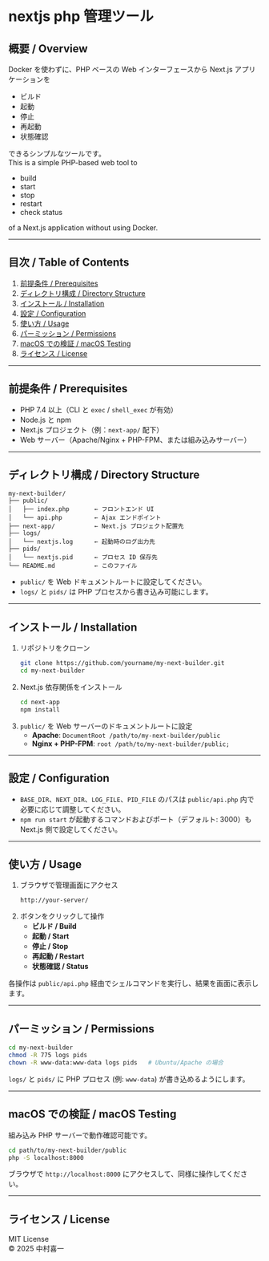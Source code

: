 # nextjs php 管理ツール

## 概要 / Overview
Docker を使わずに、PHP ベースの Web インターフェースから Next.js アプリケーションを  
- ビルド  
- 起動  
- 停止  
- 再起動  
- 状態確認  

できるシンプルなツールです。  
This is a simple PHP-based web tool to  
- build  
- start  
- stop  
- restart  
- check status  

of a Next.js application without using Docker.

---

## 目次 / Table of Contents
1. [前提条件 / Prerequisites](#前提条件--prerequisites)  
2. [ディレクトリ構成 / Directory Structure](#ディレクトリ構成--directory-structure)  
3. [インストール / Installation](#インストール--installation)  
4. [設定 / Configuration](#設定--configuration)  
5. [使い方 / Usage](#使い方--usage)  
6. [パーミッション / Permissions](#パーミッション--permissions)  
7. [macOS での検証 / macOS Testing](#macos-での検証--macos-testing)  
8. [ライセンス / License](#ライセンス--license)

---

## 前提条件 / Prerequisites
- PHP 7.4 以上（CLI と `exec` / `shell_exec` が有効）  
- Node.js と npm  
- Next.js プロジェクト（例：`next-app/` 配下）  
- Web サーバー（Apache/Nginx + PHP-FPM、または組み込みサーバー）  

---

## ディレクトリ構成 / Directory Structure

```
my-next-builder/
├── public/
│   ├── index.php       ← フロントエンド UI  
│   └── api.php         ← Ajax エンドポイント  
├── next-app/           ← Next.js プロジェクト配置先  
├── logs/
│   └── nextjs.log      ← 起動時のログ出力先  
├── pids/
│   └── nextjs.pid      ← プロセス ID 保存先  
└── README.md           ← このファイル  
```

- `public/` を Web ドキュメントルートに設定してください。  
- `logs/` と `pids/` は PHP プロセスから書き込み可能にします。

---

## インストール / Installation
1. リポジトリをクローン  
   ```bash
   git clone https://github.com/yourname/my-next-builder.git
   cd my-next-builder
   ```
2. Next.js 依存関係をインストール  
   ```bash
   cd next-app
   npm install
   ```
3. `public/` を Web サーバーのドキュメントルートに設定  
   - **Apache**: `DocumentRoot /path/to/my-next-builder/public`  
   - **Nginx + PHP-FPM**: `root /path/to/my-next-builder/public;`

---

## 設定 / Configuration
- `BASE_DIR`、`NEXT_DIR`、`LOG_FILE`、`PID_FILE` のパスは `public/api.php` 内で必要に応じて調整してください。  
- `npm run start` が起動するコマンドおよびポート（デフォルト: 3000）も Next.js 側で設定してください。

---

## 使い方 / Usage
1. ブラウザで管理画面にアクセス  
   ```  
   http://your-server/
   ```  
2. ボタンをクリックして操作  
   - **ビルド / Build**  
   - **起動 / Start**  
   - **停止 / Stop**  
   - **再起動 / Restart**  
   - **状態確認 / Status**  

各操作は `public/api.php` 経由でシェルコマンドを実行し、結果を画面に表示します。

---

## パーミッション / Permissions
```bash
cd my-next-builder
chmod -R 775 logs pids
chown -R www-data:www-data logs pids   # Ubuntu/Apache の場合
```
`logs/` と `pids/` に PHP プロセス (例: `www-data`) が書き込めるようにします。

---

## macOS での検証 / macOS Testing
組み込み PHP サーバーで動作確認可能です。
```bash
cd path/to/my-next-builder/public
php -S localhost:8000
```
ブラウザで `http://localhost:8000` にアクセスして、同様に操作してください。

---

## ライセンス / License
MIT License  
© 2025 中村喜一
